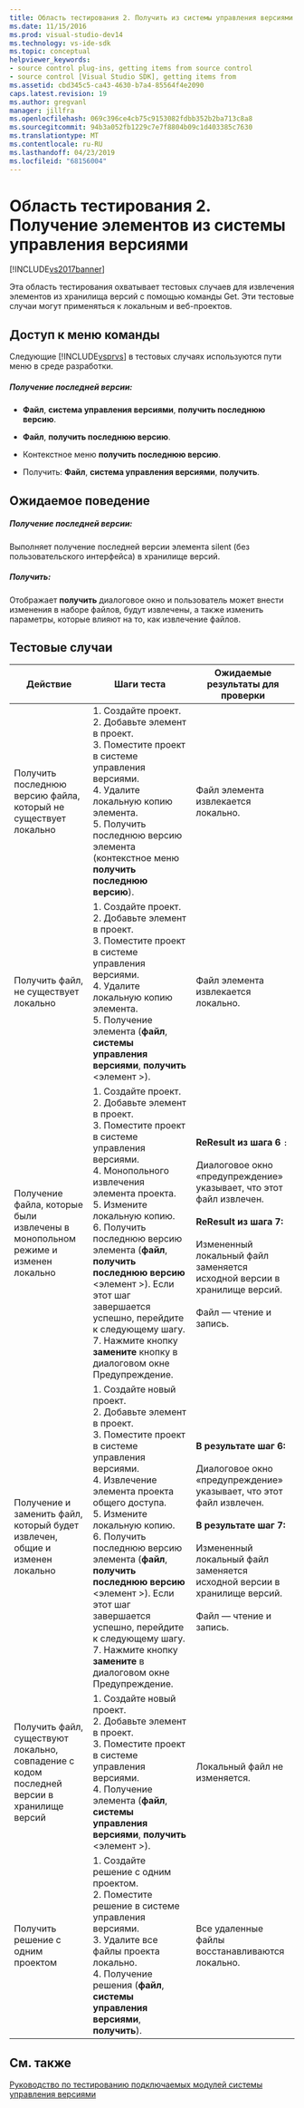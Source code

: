 ```yaml
---
title: Область тестирования 2. Получить из системы управления версиями | Документация Майкрософт
ms.date: 11/15/2016
ms.prod: visual-studio-dev14
ms.technology: vs-ide-sdk
ms.topic: conceptual
helpviewer_keywords:
- source control plug-ins, getting items from source control
- source control [Visual Studio SDK], getting items from
ms.assetid: cbd345c5-ca43-4630-b7a4-85564f4e2090
caps.latest.revision: 19
ms.author: gregvanl
manager: jillfra
ms.openlocfilehash: 069c396ce4cb75c9153082fdbb352b2ba713c8a8
ms.sourcegitcommit: 94b3a052fb1229c7e7f8804b09c1d403385c7630
ms.translationtype: MT
ms.contentlocale: ru-RU
ms.lasthandoff: 04/23/2019
ms.locfileid: "68156004"
---
```

# <a name="test-area-2-get-from-source-control"></a>Область тестирования 2. Получение элементов из системы управления версиями
[!INCLUDE[vs2017banner](../../includes/vs2017banner.md)]

Эта область тестирования охватывает тестовых случаев для извлечения элементов из хранилища версий с помощью команды Get. Эти тестовые случаи могут применяться к локальным и веб-проектов.  
  
## <a name="command-menu-access"></a>Доступ к меню команды  
 Следующие [!INCLUDE[vsprvs](../../includes/vsprvs-md.md)] в тестовых случаях используются пути меню в среде разработки.  
  
##### <a name="get-latest-version"></a>Получение последней версии:  
  
- **Файл**, **система управления версиями**, **получить последнюю версию**.  
  
- **Файл**, **получить последнюю версию**.  
  
- Контекстное меню **получить последнюю версию**.  
  
- Получить: **Файл**, **система управления версиями**, **получить**.  
  
## <a name="expected-behavior"></a>Ожидаемое поведение  
  
##### <a name="get-latest-version"></a>Получение последней версии:  
 Выполняет получение последней версии элемента silent (без пользовательского интерфейса) в хранилище версий.  
  
##### <a name="get"></a>Получить:  
 Отображает **получить** диалоговое окно и пользователь может внести изменения в наборе файлов, будут извлечены, а также изменить параметры, которые влияют на то, как извлечение файлов.  
  
## <a name="test-cases"></a>Тестовые случаи  
  
|Действие|Шаги теста|Ожидаемые результаты для проверки|  
|------------|----------------|--------------------------------|  
|Получить последнюю версию файла, который не существует локально|1.  Создайте проект.<br />2.  Добавьте элемент в проект.<br />3.  Поместите проект в системе управления версиями.<br />4.  Удалите локальную копию элемента.<br />5.  Получить последнюю версию элемента (контекстное меню **получить последнюю версию**).|Файл элемента извлекается локально.|  
|Получить файл, не существует локально|1.  Создайте проект.<br />2.  Добавьте элемент в проект.<br />3.  Поместите проект в системе управления версиями.<br />4.  Удалите локальную копию элемента.<br />5.  Получение элемента (**файл**, **системы управления версиями**, **получить** \<элемент >).|Файл элемента извлекается локально.|  
|Получение файла, которые были извлечены в монопольном режиме и изменен локально|1.  Создайте проект.<br />2.  Добавьте элемент в проект.<br />3.  Поместите проект в системе управления версиями.<br />4.  Монопольного извлечения элемента проекта.<br />5.  Измените локальную копию.<br />6.  Получить последнюю версию элемента (**файл**, **получить последнюю версию** \<элемент >). Если этот шаг завершается успешно, перейдите к следующему шагу.<br />7.  Нажмите кнопку **замените** кнопку в диалоговом окне Предупреждение.|**ReResult из шага 6** `:`<br /><br /> Диалоговое окно «предупреждение» указывает, что этот файл извлечен.<br /><br /> **ReResult из шага 7:**<br /><br /> Измененный локальный файл заменяется исходной версии в хранилище версий.<br /><br /> Файл — чтение и запись.|  
|Получение и заменить файл, который будет извлечен, общие и изменен локально|1.  Создайте новый проект.<br />2.  Добавьте элемент в проект.<br />3.  Поместите проект в системе управления версиями.<br />4.  Извлечение элемента проекта общего доступа.<br />5.  Измените локальную копию.<br />6.  Получить последнюю версию элемента (**файл**, **получить последнюю версию** \<элемент >). Если этот шаг завершается успешно, перейдите к следующему шагу.<br />7.  Нажмите кнопку **замените** в диалоговом окне Предупреждение.|**В результате шаг 6:**<br /><br /> Диалоговое окно «предупреждение» указывает, что этот файл извлечен.<br /><br /> **В результате шаг 7:**<br /><br /> Измененный локальный файл заменяется исходной версии в хранилище версий.<br /><br /> Файл — чтение и запись.|  
|Получить файл, существуют локально, совпадение с кодом последней версии в хранилище версий|1.  Создайте новый проект.<br />2.  Добавьте элемент в проект.<br />3.  Поместите проект в системе управления версиями.<br />4.  Получение элемента (**файл**, **системы управления версиями**, **получить** \<элемент >).|Локальный файл не изменяется.|  
|Получить решение с одним проектом|1.  Создайте решение с одним проектом.<br />2.  Поместите решение в системе управления версиями.<br />3.  Удалите все файлы проекта локально.<br />4.  Получение решения (**файл**, **системы управления версиями**, **получить**).|Все удаленные файлы восстанавливаются локально.|  
  
## <a name="see-also"></a>См. также  
 [Руководство по тестированию подключаемых модулей системы управления версиями](../../extensibility/internals/test-guide-for-source-control-plug-ins.md)
